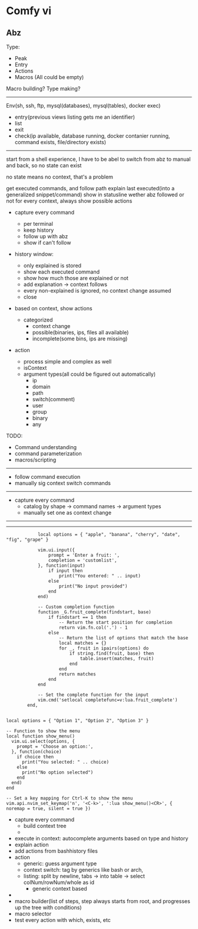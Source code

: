 # Comfy vi

## Abz

Type:
 - Peak
 - Entry
 - Actions
 - Macros
(All could be empty)

Macro building?
Type making?

---

Env(sh, ssh, ftp, mysql(databases), mysql(tables), docker exec)
 - entry(previous views listing gets me an identifier)
 - list
 - exit
 - check(ip available, database running, docker contanier running, command exists, file/directory exists)

---

start from a shell experience, I have to be abel to switch from abz to manual and back, so no state can exist

no state means no context, that's a problem

get executed commands, and follow path
explain last executed(into a generalized snippet/command)
show in statusline wether abz followed or not
for every context, always show possible actions

 - capture every command
    - per terminal
    - keep history
    - follow up with abz
    - show if can't follow
 - history window: 
     - only explained is stored
     - show each executed command
     - show how much those are explained or not
     - add explanation -> context follows
     - every non-explained is ignored, no context change assumed
     - close
 - based on context, show actions
     - categorized
         - context change
         - possible(binaries, ips, files all available)
         - incomplete(some bins, ips are missing)

 - action
     - process simple and complex as well
     - isContext
     - argument types(all could be figured out automatically)
         - ip
         - domain
         - path
         - switch(comment)
         - user
         - group
         - binary
         - any

TODO:
 - Command understanding
 - command parameterization
 - macros/scripting

---

 - follow command execution
 - manually sig context switch commands

---

- capture every command
     - catalog by shape -> command names -> argument types
     - manually set one as context change

---

---

```
			local options = { "apple", "banana", "cherry", "date", "fig", "grape" }

			vim.ui.input({
				prompt = 'Enter a fruit: ',
				completion = 'customlist',
			}, function(input)
				if input then
					print("You entered: " .. input)
				else
					print("No input provided")
				end
			end)

			-- Custom completion function
			function _G.fruit_complete(findstart, base)
				if findstart == 1 then
					-- Return the start position for completion
					return vim.fn.col('.') - 1
				else
					-- Return the list of options that match the base
					local matches = {}
					for _, fruit in ipairs(options) do
						if string.find(fruit, base) then
							table.insert(matches, fruit)
						end
					end
					return matches
				end
			end

			-- Set the complete function for the input
			vim.cmd('setlocal completefunc=v:lua.fruit_complete')
		end,

```

```

local options = { "Option 1", "Option 2", "Option 3" }

-- Function to show the menu
local function show_menu()
  vim.ui.select(options, {
    prompt = 'Choose an option:',
  }, function(choice)
    if choice then
      print("You selected: " .. choice)
    else
      print("No option selected")
    end
  end)
end

-- Set a key mapping for Ctrl-K to show the menu
vim.api.nvim_set_keymap('n', '<C-k>', ':lua show_menu()<CR>', { noremap = true, silent = true })
```


 - capture every command
     - build context tree
     - 
 - execute in context: autocomplete arguments based on type and history
 - explain action
 - add actions from bashhistory files
 - action
     - generic: guess argument type
     - context switch: tag by generics like bash or arch, 
     - listing: split by newline, tabs -> into table -> select colNum/rowNum/whole as id 
         - generic context based
 - 
 - macro builder(list of steps, step always starts from root, and progresses up the tree with conditions)
 - macro selector
 - test every action with which, exists, etc

